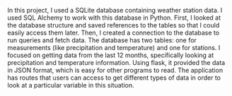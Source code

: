 
In this project, I used a SQLite database containing weather station data. I used SQL Alchemy to work with this database in Python. First, I looked at the database structure and saved references to the tables so that I could easily access them later. Then, I created a connection to the database to run queries and fetch data.
The database has two tables: one for measurements (like precipitation and temperature) and one for stations. I focused on getting data from the last 12 months, specifically looking at precipitation and temperature information.
Using flask, it provided the data in JSON format, which is easy for other programs to read. The application has routes that users can access to get different types of data in order to look at a particular variable in this situation.





